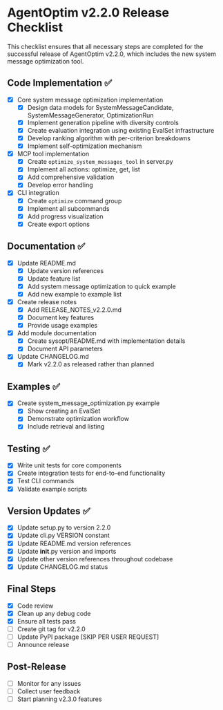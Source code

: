 # AgentOptim v2.2.0 Release Checklist

This checklist ensures that all necessary steps are completed for the successful release of AgentOptim v2.2.0, which includes the new system message optimization tool.

## Code Implementation ✅

- [x] Core system message optimization implementation
  - [x] Design data models for SystemMessageCandidate, SystemMessageGenerator, OptimizationRun
  - [x] Implement generation pipeline with diversity controls
  - [x] Create evaluation integration using existing EvalSet infrastructure
  - [x] Develop ranking algorithm with per-criterion breakdowns
  - [x] Implement self-optimization mechanism

- [x] MCP tool implementation
  - [x] Create `optimize_system_messages_tool` in server.py
  - [x] Implement all actions: optimize, get, list
  - [x] Add comprehensive validation
  - [x] Develop error handling

- [x] CLI integration
  - [x] Create `optimize` command group
  - [x] Implement all subcommands
  - [x] Add progress visualization
  - [x] Create export options

## Documentation ✅

- [x] Update README.md
  - [x] Update version references
  - [x] Update feature list
  - [x] Add system message optimization to quick example
  - [x] Add new example to example list

- [x] Create release notes
  - [x] Add RELEASE_NOTES_v2.2.0.md
  - [x] Document key features
  - [x] Provide usage examples

- [x] Add module documentation
  - [x] Create sysopt/README.md with implementation details
  - [x] Document API parameters

- [x] Update CHANGELOG.md
  - [x] Mark v2.2.0 as released rather than planned

## Examples ✅

- [x] Create system_message_optimization.py example
  - [x] Show creating an EvalSet
  - [x] Demonstrate optimization workflow
  - [x] Include retrieval and listing

## Testing ✅

- [x] Write unit tests for core components
- [x] Create integration tests for end-to-end functionality
- [x] Test CLI commands
- [x] Validate example scripts

## Version Updates ✅

- [x] Update setup.py to version 2.2.0
- [x] Update cli.py VERSION constant
- [x] Update README.md version references
- [x] Update __init__.py version and imports
- [x] Update other version references throughout codebase
- [x] Update CHANGELOG.md status

## Final Steps

- [x] Code review
- [x] Clean up any debug code
- [x] Ensure all tests pass
- [ ] Create git tag for v2.2.0
- [ ] Update PyPI package [SKIP PER USER REQUEST]
- [ ] Announce release

## Post-Release

- [ ] Monitor for any issues
- [ ] Collect user feedback
- [ ] Start planning v2.3.0 features